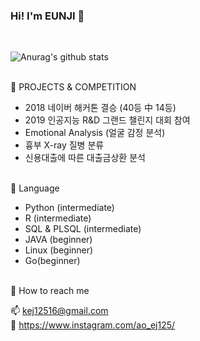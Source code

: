 ### Hi! I'm EUNJI  👋

<a href="https://sourcerer.io/kejdev"><img src="https://img.shields.io/badge/HTML-262%20commits-palevioletred.svg" alt=""></a>
<a href="https://sourcerer.io/kejdev"><img src="https://img.shields.io/badge/CSS-188%20commits-skyblue.svg" alt=""></a>
<a href="https://sourcerer.io/kejdev"><img src="https://img.shields.io/badge/Python-57%20commits-blue.svg" alt=""></a>
<a href="https://sourcerer.io/kejdev"><img src="https://img.shields.io/badge/R-5%20commits-yellow.svg" alt=""></a>
<a href="https://sourcerer.io/kejdev"><img src="https://img.shields.io/badge/JavaScript-165%20commits-green.svg" alt=""></a>
<a href="https://sourcerer.io/kejdev"><img src="https://img.shields.io/badge/Java-16%20commits-orange.svg" alt=""></a>

![Anurag's github stats](https://github-readme-stats.vercel.app/api?username=KEJdev&show_icons=true&theme=tokyonight)

<br>
🌱 PROJECTS & COMPETITION</p>

- 2018 네이버 해커톤 결승 (40등 中 14등)
- 2019 인공지능 R&D 그랜드 챌린지 대회 참여
- Emotional Analysis (얼굴 감정 분석)
- 흉부 X-ray 질병 분류
- 신용대출에 따른 대출금상환 분석

<br>
🌱 Language</p>

* Python (intermediate)
* R (intermediate)
* SQL & PLSQL (intermediate)
* JAVA (beginner)
* Linux (beginner)
* Go(beginner)

<br>
🌱 How to reach me

📫 <a href="mailto:kej12516@gmail.com">   kej12516@gmail.com  </a>   <br>
💬 <a href="https://www.instagram.com/ao_ej125/">  https://www.instagram.com/ao_ej125/ </a>   <br>

